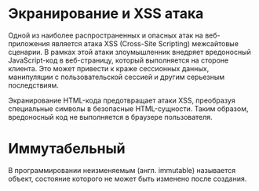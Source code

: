 # Экранирование и XSS атака

Одной из наиболее распространенных и опасных атак на веб-приложения является атака XSS (Cross-Site Scripting) межсайтовые сценарии. В рамках этой атаки злоумышленник внедряет вредоносный JavaScript-код в веб-страницу, который выполняется на стороне клиента. Это может привести к краже сессионных данных, манипуляции с пользовательской сессией и другим серьезным последствиям.

Экранирование HTML-кода предотвращает атаки XSS, преобразуя специальные символы в безопасные HTML-сущности. Таким образом, вредоносный код не выполняется в браузере пользователя.

# Иммутабельный
В программировании неизменяемым (англ. immutable) называется объект, состояние которого не может быть изменено после создания.